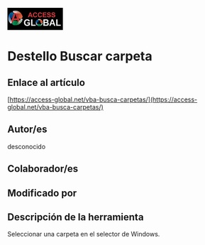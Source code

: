 ﻿![Access-global](/blob/main/Images/Logo1.png)
# Destello Buscar carpeta
## Enlace al artículo
[https://access-global.net/vba-busca-carpetas/](https://access-global.net/vba-busca-carpetas/)
## Autor/es
desconocido
## Colaborador/es

## Modificado por

## Descripción de la herramienta
Seleccionar una carpeta en el selector de Windows.


